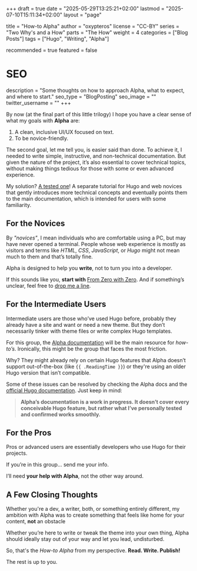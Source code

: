 +++
draft = true
date = "2025-05-29T13:25:21+02:00"
lastmod = "2025-07-10T15:11:34+02:00"
layout = "page"

title = "How-to Alpha"
author = "oxypteros"
license = "CC-BY"
series = "Two Why's and a How"
  parts = "The How"
  weight = 4
categories = ["Blog Posts"]
tags = ["Hugo", "Writing", "Alpha"]

recommended = true
featured = false

# SEO
description = "Some thoughts on how to approach Alpha, what to expect, and where to start."
seo_type = "BlogPosting"
seo_image = ""
twitter_username = ""
+++

By now (at the final part of this little trilogy) I hope you have a clear sense of what my goals with **Alpha** are:

1. A clean, inclusive UI/UX focused on text.
2. To be novice-friendly.

The second goal, let me tell you, is easier said than done. To achieve it, I needed to write simple, instructive, and non-technical documentation. But given the nature of the project, it’s also essential to cover technical topics, without making things tedious for those with some or even advanced experience.

My solution? [A tested one](/blog/why-alpha/#first-steps/)! A separate tutorial for Hugo and web novices that gently introduces more technical concepts and eventually points them to the main documentation, which is intended for users with some familiarity.

## For the Novices

By *"novices"*, I mean individuals who are comfortable using a PC, but may have never opened a terminal. People whose web experience is mostly as visitors and terms like *HTML*, *CSS*, *JavaScript*, or *Hugo* might not mean much to them and that’s totally fine.

Alpha is designed to help you **write**, not to turn you into a developer.

If this sounds like you, **start with** [From Zero with Zero](https://alpha.oxypteros.com/get-started/). And if something’s unclear, feel free to [drop me a line](https://alpha.oxypteros.com/contact/).


## For the Intermediate Users

Intermediate users are those who’ve used Hugo before, probably they already have a site and want or need a new theme. But they don’t necessarily tinker with theme files or write complex Hugo templates.

For this group, the [Alpha documentation](https://alpha.oxypteros.com/docs/) will be the main resource for *how-to’s*. Ironically, this might be the group that faces the most friction.

Why? They might already rely on certain Hugo features that Alpha doesn’t support out-of-the-box (like `{{ .ReadingTime }}`) or they're using an older Hugo version that isn’t compatible.

Some of these issues can be resolved by checking the Alpha docs and the [official Hugo documentation](https://gohugo.io/documentation/). Just keep in mind:

> **Alpha’s documentation is a work in progress. It doesn’t cover every conceivable Hugo feature, but rather what I’ve personally tested and confirmed works smoothly.**


## For the Pros

Pros or advanced users are essentially developers who use Hugo for their projects. 

If you’re in this group... send me your info.  

I’ll need **your help with Alpha**, not the other way around.

## A Few Closing Thoughts

Whether you're a dev, a writer, both, or something entirely different, my ambition with Alpha was to create something that feels like home for your content, **not** an obstacle

Whether you’re here to write or tweak the theme into your own thing, Alpha should ideally stay out of your way and let you lead, undisturbed.

So, that's the *How-to Alpha* from my perspective.
**Read. Write. Publish!**

The rest is up to you.
